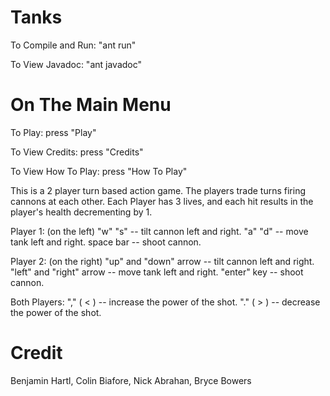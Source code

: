 # Tanks

To Compile and Run:
    "ant run"

To View Javadoc:
    "ant javadoc"


# On The Main Menu

To Play:
    press "Play" 

To View Credits:
    press "Credits"

To View How To Play:
  press "How To Play"


This is a 2 player turn based action game.
The players trade turns firing cannons at each other.
Each Player has 3 lives, and each hit results in the player's health decrementing by 1.

Player 1: (on the left)
    "w" "s"                   -- tilt cannon left and right.
    "a" "d"                   -- move tank left and right.
    space bar                 -- shoot cannon.

Player 2: (on the right)
    "up" and "down" arrow     -- tilt cannon left and right.
    "left" and "right" arrow  -- move tank left and right.
    "enter" key               -- shoot cannon.

Both Players:
    "," ( < )                 -- increase the power of the shot.
    "." ( > )                 -- decrease the power of the shot.

# Credit
Benjamin Hartl,
Colin Biafore,
Nick Abrahan,
Bryce Bowers
